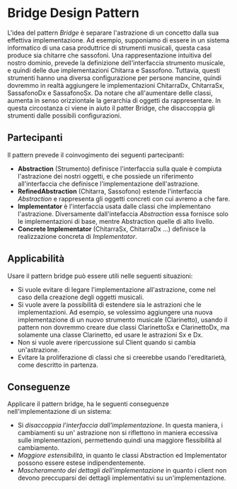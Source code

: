# Bridge Design Pattern

L'idea del pattern _Bridge_ è separare l'astrazione di un concetto dalla sua effettiva implementazione.
Ad esempio, supponiamo di essere in un sistema informatico di una casa produttrice di strumenti musicali,
questa casa produce sia chitarre che sassofoni. Una rappresentazione intuitiva del nostro dominio,
prevede la definizione dell'interfaccia strumento musicale, e quindi delle due implementazioni
Chitarra e Sassofono. Tuttavia, questi strumenti hanno una diversa configurazione per persone mancine,
quindi dovremmo in realtà aggiungere le implementazioni ChitarraDx, ChitarraSx, SassafonoDx e SassafonoSx.
Da notare che all'aumentare delle classi, aumenta in senso orizziontale la gerarchia di oggetti
da rappresentare. In questa circostanza ci viene in aiuto il patter Bridge, che disaccoppia
gli strumenti dalle possibili configurazioni.

## Partecipanti
Il pattern prevede il coinvogimento dei seguenti partecipanti:
- __Abstraction__ (Strumento) definisce l'interfaccia sulla quale è compiuta l'astrazione dei 
nostri oggetti, e che possiede un riferimento all'interfaccia che definisce l'implementazione
dell'astrazione.
- __RefinedAbstraction__ (Chitarra, Sassofono) estende l'interfaccia _Abstraction_ e rappresenta
gli oggetti concreti con cui avremo a che fare.
- __Implementator__ è l'interfaccia usata dalle classi che implementano l'astrazione. Diversamente
dall'intefaccia _Abstraction_ essa fornisce solo le implementazioni di base, mentre Abstraction
quelle di alto livello.
- __Concrete Implementator__ (ChitarraSx, ChitarraDx ...) definisce la realizzazione concreta di
_Implementator_. 

## Applicabilità
Usare il pattern bridge può essere utili nelle seguenti situazioni:
- Si vuole evitare di legare l'implementazione all'astrazione, come nel caso della creazione
degli oggetti musicali. 
- Si vuole avere la possibilità di estendere sia le astrazioni che le implementazioni. Ad esempio,
se volessimo aggiungere una nuova implementazione di un nuovo strumento musicale (Clarinetto), 
usando il pattern non dovremmo creare due classi ClarinettoSx e ClarinettoDx, ma solamente una 
classe Clarinetto, ed usare le astrazioni Sx e Dx.
- Non si vuole avere ripercussione sul Client quando si cambia un'astrazione.
- Evitare la proliferazione di classi che si creerebbe usando l'ereditarietà, 
come descritto in partenza. 

## Conseguenze
Applicare il pattern bridge, ha le seguenti conseguenze nell'implementazione di un sistema:
- Si _disaccoppia l'interfaccia dall'implementazione_. In questa maniera, i cambiamenti su un'
astrazione non si riflettono in maniera eccessiva sulle implementazioni, permettendo quindi una 
maggiore flessibilità al cambiamento.
- _Maggiore estensibilità_, in quanto le classi Abstraction ed Implementator possono essere estese
indipendentemente.
- _Mascheramento dei dettagli dell'implementazione_ in quanto i client non devono preccuparsi
dei dettagli implementativi su un'implementazione.

